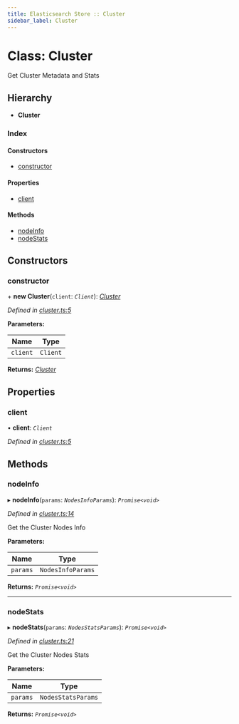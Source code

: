 ```yaml
---
title: Elasticsearch Store :: Cluster
sidebar_label: Cluster
---
```


# Class: Cluster

Get Cluster Metadata and Stats

## Hierarchy

* **Cluster**

### Index

#### Constructors

* [constructor](cluster.md#constructor)

#### Properties

* [client](cluster.md#client)

#### Methods

* [nodeInfo](cluster.md#nodeinfo)
* [nodeStats](cluster.md#nodestats)

## Constructors

###  constructor

\+ **new Cluster**(`client`: *`Client`*): *[Cluster](cluster.md)*

*Defined in [cluster.ts:5](https://github.com/terascope/teraslice/blob/6e018493/packages/elasticsearch-store/src/cluster.ts#L5)*

**Parameters:**

Name | Type |
------ | ------ |
`client` | `Client` |

**Returns:** *[Cluster](cluster.md)*

## Properties

###  client

• **client**: *`Client`*

*Defined in [cluster.ts:5](https://github.com/terascope/teraslice/blob/6e018493/packages/elasticsearch-store/src/cluster.ts#L5)*

## Methods

###  nodeInfo

▸ **nodeInfo**(`params`: *`NodesInfoParams`*): *`Promise<void>`*

*Defined in [cluster.ts:14](https://github.com/terascope/teraslice/blob/6e018493/packages/elasticsearch-store/src/cluster.ts#L14)*

Get the Cluster Nodes Info

**Parameters:**

Name | Type |
------ | ------ |
`params` | `NodesInfoParams` |

**Returns:** *`Promise<void>`*

___

###  nodeStats

▸ **nodeStats**(`params`: *`NodesStatsParams`*): *`Promise<void>`*

*Defined in [cluster.ts:21](https://github.com/terascope/teraslice/blob/6e018493/packages/elasticsearch-store/src/cluster.ts#L21)*

Get the Cluster Nodes Stats

**Parameters:**

Name | Type |
------ | ------ |
`params` | `NodesStatsParams` |

**Returns:** *`Promise<void>`*

